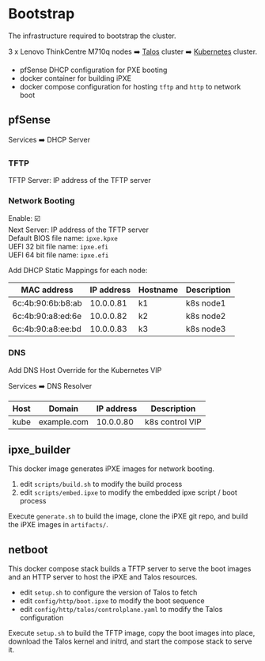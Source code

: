 # Bootstrap

The infrastructure required to bootstrap the cluster.

3 x Lenovo ThinkCentre M710q nodes :arrow_right: [Talos](https://www.talos.dev)
cluster :arrow_right: [Kubernetes](https://kubernetes.io) cluster.

- pfSense DHCP configuration for PXE booting
- docker container for building iPXE
- docker compose configuration for hosting `tftp` and `http` to network boot

## pfSense

Services :arrow_right: DHCP Server

### TFTP

TFTP Server: IP address of the TFTP server

### Network Booting

Enable: :ballot_box_with_check:\
Next Server: IP address of the TFTP server\
Default BIOS file name: `ipxe.kpxe`\
UEFI 32 bit file name: `ipxe.efi`\
UEFI 64 bit file name: `ipxe.efi`

Add DHCP Static Mappings for each node:

| MAC address       | IP address | Hostname | Description |
| ----------------- | ---------- | -------- | ----------- |
| 6c:4b:90:6b:b8:ab | 10.0.0.81  | k1       | k8s node1   |
| 6c:4b:90:a8:ed:6e | 10.0.0.82  | k2       | k8s node2   |
| 6c:4b:90:a8:ee:bd | 10.0.0.83  | k3       | k8s node3   |

### DNS

Add DNS Host Override for the Kubernetes VIP

Services :arrow_right: DNS Resolver

| Host | Domain      | IP address | Description     |
| ---- | ----------- | ---------- | --------------- |
| kube | example.com | 10.0.0.80  | k8s control VIP |

## ipxe_builder

This docker image generates iPXE images for network booting.

1. edit `scripts/build.sh` to modify the build process
2. edit `scripts/embed.ipxe` to modify the embedded ipxe script / boot process

Execute `generate.sh` to build the image, clone the iPXE git repo, and build
the iPXE images in `artifacts/`.

## netboot

This docker compose stack builds a TFTP server to serve the boot images and an
HTTP server to host the iPXE and Talos resources.

- edit `setup.sh` to configure the version of Talos to fetch
- edit `config/http/boot.ipxe` to modify the boot sequence
- edit `config/http/talos/controlplane.yaml` to modify the Talos configuration

Execute `setup.sh` to build the TFTP image, copy the boot images into place,
download the Talos kernel and initrd, and start the compose stack to serve it.
